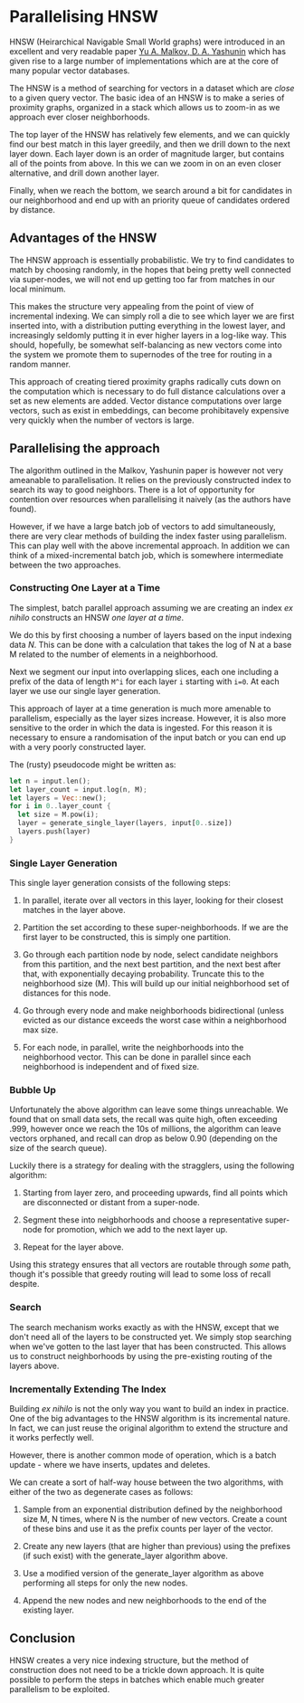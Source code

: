 # Parallelising HNSW

HNSW (Heirarchical Navigable Small World graphs) were introduced in an excellent
and very readable paper [Yu A. Malkov,
D. A. Yashunin](https://arxiv.org/abs/1603.09320) which has given rise
to a large number of implementations which are at the core of many
popular vector databases.

The HNSW is a method of searching for vectors in a dataset which are
*close* to a given query vector. The basic idea of an HNSW is to make
a series of proximity graphs, organized in a stack which allows us to
zoom-in as we approach ever closer neighborhoods.

The top layer of the HNSW has relatively few elements, and we can
quickly find our best match in this layer greedily, and then we drill
down to the next layer down. Each layer down is an order of magnitude
larger, but contains all of the points from above. In this we can we
zoom in on an even closer alternative, and drill down another layer.

Finally, when we reach the bottom, we search around a bit for
candidates in our neighborhood and end up with an priority queue of
candidates ordered by distance.

## Advantages of the HNSW

The HNSW approach is essentially probabilistic. We try to find
candidates to match by choosing randomly, in the hopes that being
pretty well connected via super-nodes, we will not end up getting too
far from matches in our local minimum.

This makes the structure very appealing from the point of view of
incremental indexing. We can simply roll a die to see which layer we
are first inserted into, with a distribution putting everything in the
lowest layer, and increasingly seldomly putting it in ever higher
layers in a log-like way. This should, hopefully, be somewhat
self-balancing as new vectors come into the system we promote them to
supernodes of the tree for routing in a random manner.

This approach of creating tiered proximity graphs radically cuts down
on the computation which is necessary to do full distance calculations
over a set as new elements are added. Vector distance computations
over large vectors, such as exist in embeddings, can become
prohibitavely expensive very quickly when the number of vectors is large.

## Parallelising the approach

The algorithm outlined in the Malkov, Yashunin paper is however not
very ameanable to parallelisation. It relies on the previously
constructed index to search its way to good neighbors. There is a lot
of opportunity for contention over resources when parallelising it
naively (as the authors have found).

However, if we have a large batch job of vectors to add
simultaneously, there are very clear methods of building the index
faster using parallelism. This can play well with the above
incremental approach. In addition we can think of a mixed-incremental
batch job, which is somewhere intermediate between the two approaches.

### Constructing One Layer at a Time

The simplest, batch parallel approach assuming we are creating an
index *ex nihilo* constructs an HNSW *one layer at a time*.

We do this by first choosing a number of layers based on the input
indexing data *N*. This can be done with a calculation that takes the
log of N at a base M related to the number of elements in a
neighborhood.

Next we segment our input into overlapping slices, each one including
a prefix of the data of length `M^i` for each layer `i` starting with
`i=0`.  At each layer we use our single layer generation.

This approach of layer at a time generation is much more amenable to
parallelism, especially as the layer sizes increase. However, it is
also more sensitive to the order in which the data is ingested. For
this reason it is necessary to ensure a randomisation of the input
batch or you can end up with a very poorly constructed layer.

The (rusty) pseudocode might be written as:

```rust
let n = input.len();
let layer_count = input.log(n, M);
let layers = Vec::new();
for i in 0..layer_count {
  let size = M.pow(i);
  layer = generate_single_layer(layers, input[0..size])
  layers.push(layer)
}
```

### Single Layer Generation

This single layer generation consists of the following steps:

1. In parallel, iterate over all vectors in this layer, looking for
   their closest matches in the layer above.

2. Partition the set according to these super-neighborhoods. If we are
   the first layer to be constructed, this is simply one partition.

3. Go through each partition node by node, select candidate neighbors
   from this partition, and the next best partition, and the next best
   after that, with exponentially decaying probability. Truncate this
   to the neighborhood size (M). This will build up our initial
   neighborhood set of distances for this node.

4. Go through every node and make neighborhoods bidirectional (unless
   evicted as our distance exceeds the worst case within a
   neighborhood max size.

5. For each node, in parallel, write the neighborhoods into the
   neighborhood vector. This can be done in parallel since each
   neighborhood is independent and of fixed size.

### Bubble Up

Unfortunately the above algorithm can leave some things
unreachable. We found that on small data sets, the recall was quite
high, often exceeding .999, however once we reach the 10s of millions,
the algorithm can leave vectors orphaned, and recall can drop as below
0.90 (depending on the size of the search queue).

Luckily there is a strategy for dealing with the stragglers, using the
following algorithm:

1. Starting from layer zero, and proceeding upwards, find all points
   which are disconnected or distant from a super-node.

2. Segment these into neigbhorhoods and choose a representative
   super-node for promotion, which we add to the next layer up.

3. Repeat for the layer above.

Using this strategy ensures that all vectors are routable through
*some* path, though it's possible that greedy routing will lead to
some loss of recall despite.

### Search

The search mechanism works exactly as with the HNSW, except that we
don't need all of the layers to be constructed yet. We simply stop
searching when we've gotten to the last layer that has been
constructed. This allows us to construct neighborhoods by using the
pre-existing routing of the layers above.

### Incrementally Extending The Index

Building *ex nihilo* is not the only way you want to build an index in
practice. One of the big advantages to the HNSW algorithm is its
incremental nature. In fact, we can just reuse the original algorithm
to extend the structure and it works perfectly well.

However, there is another common mode of operation, which is a batch
update - where we have inserts, updates and deletes.

We can create a sort of half-way house between the two algorithms,
with either of the two as degenerate cases as follows:

1. Sample from an exponential distribution defined by the neighborhood
   size M, N times, where N is the number of new vectors. Create a
   count of these bins and use it as the prefix counts per layer of
   the vector.

2. Create any new layers (that are higher than previous) using the
   prefixes (if such exist) with the generate_layer algorithm above.

3. Use a modified version of the generate_layer algorithm as above
   performing all steps for only the new nodes.

4. Append the new nodes and new neighborhoods to the end of the
   existing layer.

## Conclusion

HNSW creates a very nice indexing structure, but the method of
construction does not need to be a trickle down approach. It is quite
possible to perform the steps in batches which enable much greater
parallelism to be exploited.

